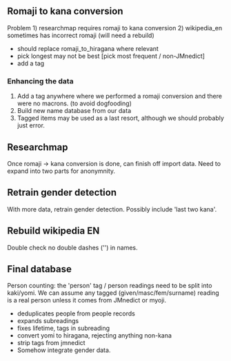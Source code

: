 ## Romaji to kana conversion

Problem 1) researchmap requires romaji to kana conversion
        2) wikipedia\_en sometimes has incorrect romaji
           (will need a rebuild)

 - should replace romaji_to_hiragana where relevant
 - pick longest may not be best [pick most frequent / non-JMnedict]
 - add a tag

### Enhancing the data

1. Add a tag anywhere where we performed a romaji conversion and there
   were no macrons. (to avoid dogfooding)
2. Build new name database from our data
3. Tagged items may be used as a last resort, although we should probably
   just error.

## Researchmap

Once romaji -> kana conversion is done, can finish off import data.
Need to expand into two parts for anonymnity.

## Retrain gender detection

With more data, retrain gender detection. Possibly include 'last two
kana'.

## Rebuild wikipedia EN

Double check no double dashes ('') in names.

## Final database

Person counting: the 'person' tag / person readings need to be split
into kaki/yomi. We can assume any tagged (given/masc/fem/surname)
reading is a real person unless it comes from JMnedict or myoji.

- deduplicates people from people records
- expands subreadings
- fixes lifetime, tags in subreading
- convert yomi to hiragana, rejecting anything non-kana
- strip tags from jmnedict
- Somehow integrate gender data.